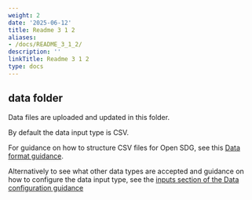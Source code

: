 ```yaml
---
weight: 2
date: '2025-06-12'
title: Readme 3 1 2
aliases:
- /docs/README_3_1_2/
description: ''
linkTitle: Readme 3 1 2
type: docs
---
```


## data folder

Data files are uploaded and updated in this folder.

By default the data input type is CSV.

For guidance on how to structure CSV files for Open SDG, see this [Data format guidance](https://open-sdg.readthedocs.io/en/latest/data-format/).

Alternatively to see what other data types are accepted and guidance on how to configure the data input type, see the [inputs section of the Data configuration guidance](https://open-sdg.readthedocs.io/en/latest/data-configuration/#inputs)